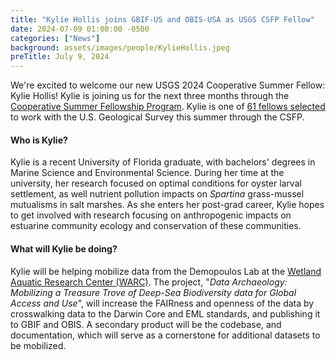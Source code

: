 ```yaml
---
title: "Kylie Hollis joins GBIF-US and OBIS-USA as USGS CSFP Fellow"
date: 2024-07-09 01:00:00 -0500 
categories: ["News"] 
background: assets/images/people/KylieHollis.jpeg
preTitle: July 9, 2024
---
```


We're excited to welcome our new USGS 2024 Cooperative Summer Fellow: Kylie Hollis!  Kylie is joining us for the next three months through the [Cooperative Summer Fellowship Program](https://www.usgs.gov/youth-and-education-in-science/ecology-summer-fellows-program). Kylie is one of [61 fellows selected](https://d9-wret.s3.us-west-2.amazonaws.com/assets/palladium/production/s3fs-public/media/files/CSFPFlyer2024.pdf) to work with the U.S. Geological Survey this summer through the CSFP.

#### Who is Kylie?

Kylie is a recent University of Florida graduate, with bachelors' degrees in Marine Science and Environmental Science. During her time at the university, her research focused on optimal conditions for oyster larval settlement, as well nutrient pollution impacts on _Spartina_ grass-mussel mutualisms in salt marshes. As she enters her post-grad career, Kylie hopes to get involved with research focusing on anthropogenic impacts on estuarine community ecology and conservation of these communities.

#### What will Kylie be doing?

Kylie will be helping mobilize data from the Demopoulos Lab at the [Wetland Aquatic Research Center (WARC)](https://geonarrative.usgs.gov/warc_overview/).  The project, "_Data Archaeology: Mobilizing a Treasure Trove of Deep-Sea Biodiversity data for Global Access and Use_", will increase the FAIRness and openness of the data by crosswalking data to the Darwin Core and EML standards, and publishing it to GBIF and OBIS.  A secondary product will be the codebase, and documentation, which will serve as a cornerstone for additional datasets to be mobilized.